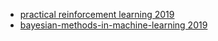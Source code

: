 * [practical reinforcement learning 2019](https://www.coursera.org/learn/practical-rl/)
* [bayesian-methods-in-machine-learning 2019](https://www.coursera.org/learn/bayesian-methods-in-machine-learning)
